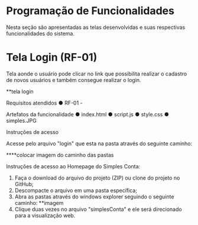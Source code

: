# Programação de Funcionalidades

Nesta seção são apresentadas as telas desenvolvidas e suas respectivas funcionalidades 
do sistema.

# Tela Login (RF-01)

Tela aonde o usuário pode clicar no link que possibilita realizar o cadastro de novos usuários e também consegue realizar o login.

**tela login

Requisitos atendidos
● RF-01 - 

Artefatos da funcionalidade
● index.html
● script.js
● style.css
● simples.JPG

Instruções de acesso

Acesse pelo arquivo "login" que esta na pasta através do seguinte caminho:

****colocar imagem do caminho das pastas

Instruções de acesso ao Homepage do Simples Conta:

1. Faça o download do arquivo do projeto (ZIP) ou clone do projeto no GitHub;
2. Descompacte o arquivo em uma pasta específica;
3. Abra as pastas através do windows explorer seguindo o seguinte caminho:
**imagem
6. Clique duas vezes no arquivo "simplesConta" e ele será direcionado para a visualização web.








